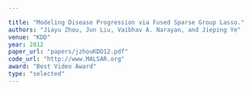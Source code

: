 ```yaml
---

title: "Modeling Disease Progression via Fused Sparse Group Lasso."
authors: "Jiayu Zhou, Jun Liu, Vaibhav A. Narayan, and Jieping Ye"
venue: "KDD"
year: 2012
paper_url: "papers/jzhouKDD12.pdf"
code_url: "http://www.MALSAR.org"
award: "Best Video Award"
type: "selected"
---
```

